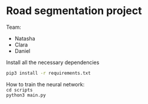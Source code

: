 # Road segmentation project

Team:   
- Natasha   
- Clara   
- Daniel   

Install all the necessary dependencies

```bash
pip3 install -r requirements.txt
```
   
How to train the neural network:   
  `cd scripts`   
  `python3 main.py`   
